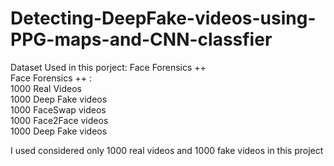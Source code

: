 # Detecting-DeepFake-videos-using-PPG-maps-and-CNN-classfier

Dataset Used in this porject: Face Forensics ++ <br/>
Face Forensics ++ :<br/>
1000 Real Videos<br/>
1000 Deep Fake videos<br/>
1000 FaceSwap videos<br/>
1000 Face2Face videos<br/>
1000 Deep Fake videos<br/>

I used considered only 1000 real videos and 1000 fake videos in this project
